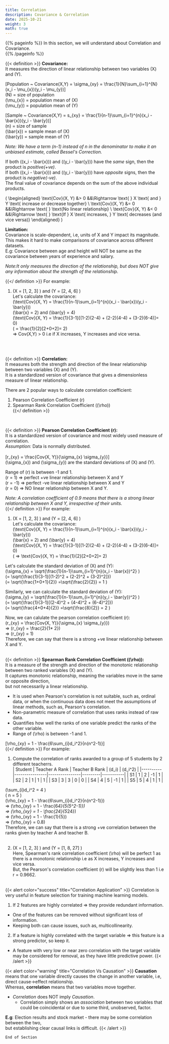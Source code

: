 ```yaml
---
title: Correlation
description: Covariance & Correlation
date: 2025-10-21
weight: 3
math: true
---
```


{{% pageinfo %}}
In this section, we will understand about Correlation and Covariance. <br>
{{% /pageinfo %}}

{{< definition >}}
**Covariance:** <br>
It measures the direction of linear relationship between two variables \(X\) and \(Y\). <br>

\[Population ~ Covariance(X,Y) = \sigma_{xy} = \frac{1}{N}\sum_{i=1}^{N}(x_i - \mu_{x})(y_i - \mu_{y})\] <br>
\(N\) = size of population <br>
\(\mu_{x}\) = population mean of \(X\) <br>
\(\mu_{y}\) = population mean of \(Y\) <br>

\[Sample ~ Covariance(X,Y) = s_{xy} = \frac{1}{n-1}\sum_{i=1}^{n}(x_i - \bar{x})(y_i - \bar{y})\] <br>
\(n\) = size of sample <br>
\(\bar{x}\) = sample mean of \(X\) <br>
\(\bar{y}\) = sample mean of \(Y\) <br>

*Note: We have a term (n-1) instead of n in the denominator to make it an unbiased estimate, called Bessel's Correction.* <br>

If both \((x_i - \bar{x})\) and \((y_i - \bar{y})\) have the _same_ sign, then the product is _positive(+ve)_. <br>
If both \((x_i - \bar{x})\) and \((y_i - \bar{y})\) have _opposite_ signs, then the product is _negative(-ve)_. <br>
The final value of covariance depends on the sum of the above individual products. <br>

\(
\begin{aligned}
\text{Cov}(X, Y) &> 0 &&\Rightarrow \text{ } X \text{ and } Y \text{ increase or decrease together} \\
\text{Cov}(X, Y) &= 0 &&\Rightarrow \text{ } \text{No linear relationship} \\
\text{Cov}(X, Y) &< 0 &&\Rightarrow \text{ } \text{If } X \text{ increases, } Y \text{ decreases (and vice versa)}
\end{aligned}
\)

**Limitation:** <br>
Covariance is scale-dependent, i.e, units of X and Y impact its magnitude.<br> 
This makes it hard to make comparisons of covariance across different datasets. <br>
E.g: Covariance between age and height will NOT be same as the covariance between years of experience and salary. <br> 

*Note:It only measures the direction of the relationship, but does NOT give any information about the strength of the relationship.* <br>

{{</ definition >}}
For example: <br>
1. \(X = [1, 2, 3] \) and \(Y = [2, 4, 6] \) <br>
Let's calculate the covariance: <br>
\(\text{Cov}(X, Y) = \frac{1}{n-1}\sum_{i=1}^{n}(x_i - \bar{x})(y_i - \bar{y})\) <br>
\(\bar{x} = 2\) and \(\bar{y} = 4\) <br>
\(\text{Cov}(X, Y) = \frac{1}{3-1}[(1-2)(2-4) + (2-2)(4-4) + (3-2)(6-4)]= 0\) <br>
\( = \frac{1}{2}[2+0+2]= 2\) <br>
=> Cov(X,Y) > 0 i.e if X increases, Y increases and vice versa. <br>

<br><br>

{{< definition >}}
**Correlation:** <br>
It measures both the strength and direction of the linear relationship between two variables \(X\) and \(Y\). <br>
It is a standardized version of covariance that gives a dimensionless measure of linear relationship. <br>

There are 2 popular ways to calculate correlation coefficient: <br>
1. Pearson Correlation Coefficient (r) <br>
2. Spearman Rank Correlation Coefficient (\(\rho\))<br>
{{</ definition >}}
<br>

{{< definition >}}
**Pearson Correlation Coefficient (r):** <br>
It is a standardized version of covariance and most widely used measure of correlation. <br>
*Assumption:* Data is normally distributed. <br><br>
\[r_{xy} = \frac{Cov(X, Y)}{\sigma_{x} \sigma_{y}}\] <br>
\(\sigma_{x}\) and \(\sigma_{y}\) are the standard deviations of \(X\) and \(Y\). <br>

Range of \(r\) is between -1 and 1. <br>
\(r = 1\) => perfect +ve linear relationship between X and Y <br>
\(r = -1\)  => perfect -ve linear relationship between X and Y <br>
\(r = 0\) => NO linear relationship between X and Y. <br>

*Note: A correlation coefficient of 0.9 means that there is a strong linear relationship between X and Y, 
irrespective of their units.* <br>
{{</ definition >}}
For example:
1. \(X = [1, 2, 3] \) and \(Y = [2, 4, 6] \) <br>
Let's calculate the covariance: <br>
\(\text{Cov}(X, Y) = \frac{1}{n-1}\sum_{i=1}^{n}(x_i - \bar{x})(y_i - \bar{y})\) <br>
\(\bar{x} = 2\) and \(\bar{y} = 4\) <br>
\(\text{Cov}(X, Y) = \frac{1}{3-1}[(1-2)(2-4) + (2-2)(4-4) + (3-2)(6-4)]= 0\) <br>
\( => \text{Cov}(X, Y) = \frac{1}{2}[2+0+2]= 2\) <br>

Let's calculate the standard deviation of \(X\) and \(Y\): <br>
\(\sigma_{x} = \sqrt{\frac{1}{n-1}\sum_{i=1}^{n}(x_i - \bar{x})^2} \) <br>
\(= \sqrt{\frac{1}{3-1}[(1-2)^2 + (2-2)^2 + (3-2)^2]}\) <br>
\(= \sqrt{\frac{1+0+1}{2}} =\sqrt{\frac{2}{2}} = 1 \) <br>

Similarly, we can calculate the standard deviation of \(Y\): <br>
\(\sigma_{y} = \sqrt{\frac{1}{n-1}\sum_{i=1}^{n}(y_i - \bar{y})^2} \) <br>
\(= \sqrt{\frac{1}{3-1}[(2-4)^2 + (4-4)^2 + (6-4)^2]}\) <br>
\(= \sqrt{\frac{4+0+4}{2}} =\sqrt{\frac{8}{2}} = 2 \) <br>

Now, we can calulate the  pearson correlation coefficient (r): <br>
\(r_{xy} = \frac{Cov(X, Y)}{\sigma_{x} \sigma_{y}}\) <br>
=> \(r_{xy} = \frac{2}{1* 2}\) <br>
=> \(r_{xy} = 1\) <br>
Therefore, we can say that there is a strong +ve linear relationship between X and Y.
<br><br>


{{< definition >}}
**Spearman Rank Correlation Coefficient (\(\rho\)):** <br>
It is a measure of the strength and direction of the monotonic relationship between two ranked variables \(X\) and \(Y\).<br>
It captures monotonic relationship, meaning the variables move in the same or opposite direction, <br>
but not necessarily a linear relationship. 
- It is used when Pearson's correlation is not suitable, such as, ordinal data, or when the continuous data does not 
meet the assumptions of linear methods, such as, Pearson's correlation.
- Non-parametric measure of correlation that uses ranks instead of raw data.
- Quantifies how well the ranks of one variable predict the ranks of the other variable.
- Range of \(\rho\) is between -1 and 1. <br>

\[\rho_{xy} = 1 - \frac{6\sum_{i}d_i^2}{n(n^2-1)}\] <br>
{{</ definition >}}
For example:
1. Compute the correlation of ranks awarded to a group of 5 students by 2 different teacherrs. <br>
| Student  | Teacher A Rank | Teacher B Rank  | \(d_i\) | \(d_i^2\) |
|----------|----------------|----------------|---------|-----------|
| S1        | 1             | 2     | -1    | 1 |
| S2        | 2             | 1            | 1     | 1 |
| S3        | 3             | 3            | 0     | 0 |
| S4        | 4             | 5            | -1    | 1 |
| S5        | 5             | 4            | 1     | 1 |

\(\sum_{i}d_i^2 = 4 \) <br>
\( n = 5 \) <br>
\(\rho_{xy} = 1 - \frac{6\sum_{i}d_i^2}{n(n^2-1)}\) <br>
=> \(\rho_{xy} = 1 - \frac{6*4}{5(5^2-1)}\) <br>
=> \(\rho_{xy} = 1 - \frac{24}{5*24}\) <br>
=> \(\rho_{xy} = 1 - \frac{1}{5}\) <br>
=> \(\rho_{xy} = 0.8\) <br>
Therefore, we can say that there is a strong +ve correlation between the ranks given by teacher A and teacher B.
<br><br>

2. \(X = [1, 2, 3] \) and \(Y = [1, 8, 27] \) <br>
Here, Spearman's rank correlation coefficient \(\rho\) will be perfect 1 as there is a monotonic relationship i.e
as X increases, Y increases and vice versa. <br>
But, the Pearson's correlation coefficient (r) will be slightly less than 1 i.e r = 0.9662.
<br><br>

{{< alert color="success" title="Correlation Application" >}}
Correlation is very useful in feature selection for training machine learning models.
1. If 2 features are highly correlated => they provide redundant information.
- One of the features can be removed without significant loss of information.
- Keeping both can cause issues, such as, multicollinearity.
2. If a feature is highly correlated with the target variable => this feature is a strong predictor, so keep it.
- A feature with very low or near zero correlation with the target variable may be considered for removal,
as they have little predictive power.
{{< /alert >}}

{{< alert color="warning" title="Correlation Vs Causation" >}}
**Causation** means that one variable directly causes the change in another variable, i.e, direct cause->effect relationship. <br>
Whereas, **correlation** means that two variables move together.

- _Correlation_ does NOT imply _Causation_.
  - Correlation simply shows an _association_ between two variables that could be coincidental or due to some third, unobserved, factor.

**E.g**: Election results and stock market - there may be some correlation between the two, <br> 
but establishing clear causal links is difficult. 
{{< /alert >}}

```End of Section```